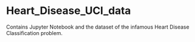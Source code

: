 # Heart_Disease_UCI_data

Contains Jupyter Notebook and the dataset of the infamous Heart Disease Classification problem.
